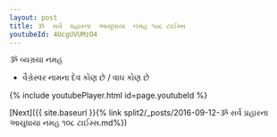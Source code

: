 ```yaml
---
layout: post
title: ૐ  સર્વ  પ્રહારના  આયુધાયા  નમહ ૧૦૮ ટાઈમ્સ
youtubeId: 4UcgUVUMzO4
---
```

 
 
 ૐ વ્યગ્રયા નમહ  
 
 -  વૈગ્રેસ્વર નામના દેવ કોણ છે / વાઘ કોણ છે 
 
  
 
  
 
 
 
 
 
 


{% include youtubePlayer.html id=page.youtubeId %}
 
[Next]({{ site.baseurl }}{% link  split2/_posts/2016-09-12-ૐ  સર્વ  પ્રહારના  આયુધાયા  નમહ ૧૦૮ ટાઈમ્સ.md%})
 
